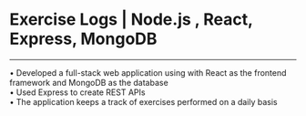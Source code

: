 # Exercise Logs | Node.js , React, Express, MongoDB 
---
• Developed a full-stack web application using with React as the frontend framework and MongoDB as the database\
• Used Express to create REST APIs\
• The application keeps a track of exercises performed on a daily basis



